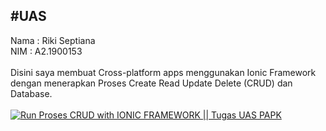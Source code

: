 ## #UAS

Nama : Riki Septiana
\
NIM : A2.1900153
\
\
Disini saya membuat Cross-platform apps menggunakan Ionic Framework dengan menerapkan Proses Create Read Update Delete (CRUD) dan Database.
\
\
[![Run Proses CRUD with IONIC FRAMEWORK || Tugas UAS PAPK](https://res.cloudinary.com/marcomontalbano/image/upload/v1642271085/video_to_markdown/images/youtube--8q8iP7zoyf0-c05b58ac6eb4c4700831b2b3070cd403.jpg)](https://youtu.be/8q8iP7zoyf0 "Run Proses CRUD with IONIC FRAMEWORK || Tugas UAS PAPK")
